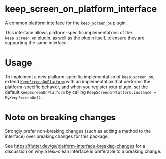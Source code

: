 # keep_screen_on_platform_interface

A common platform interface for the [`keep_screen_on`][1] plugin.

This interface allows platform-specific implementations of the `keep_screen_on` plugin, as well as the plugin itself, to ensure they are supporting the same interface.

# Usage

To implement a new platform-specific implementation of `keep_screen_on`, extend [`KeepScreenOnPlatform`][2] with an implementation that performs the platform-specific behavior, and when you register your plugin, set the default `KeepScreenOnPlatform` by calling `KeepScreenOnPlatform.instance = MyKeepScreenOn()`.

# Note on breaking changes

Strongly prefer non-breaking changes (such as adding a method to the interface) over breaking changes for this package.

See https://flutter.dev/go/platform-interface-breaking-changes for a discussion on why a less-clean interface is preferable to a breaking change.

[1]: ../keep_screen_on
[2]: lib/keep_screen_on_platform_interface.dart